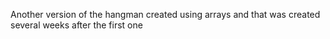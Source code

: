 Another version of the hangman created using arrays and that was created several weeks after the first one
